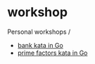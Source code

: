 # workshop

Personal workshops /

- [bank kata in Go](https://github.com/dc0d/workshop/tree/go_bank_kata)
- [prime factors kata in Go](https://github.com/dc0d/workshop/tree/go_generating_prime_factors)